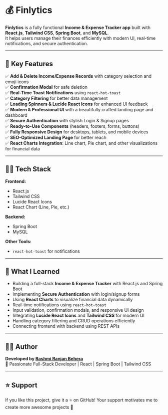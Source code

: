 # 💰 Finlytics

**Finlytics** is a fully functional **Income & Expense Tracker app** built with **React.js**, **Tailwind CSS**, **Spring Boot**, and **MySQL**.  
It helps users manage their finances efficiently with modern UI, real-time notifications, and secure authentication.

---

## 🚀 Key Features

✅ **Add & Delete Income/Expense Records** with category selection and emoji icons  
✅ **Confirmation Modal** for safe deletion  
✅ **Real-Time Toast Notifications** using `react-hot-toast`  
✅ **Category Filtering** for better data management  
✅ **Loading Spinners & Lucide React Icons** for enhanced UI feedback  
✅ **Modern & Professional UI** with a beautifully crafted landing page and dashboard  
✅ **Secure Authentication** with stylish Login & Signup pages  
✅ **Ready-to-Use Components** (headers, footers, forms, buttons)  
✅ **Fully Responsive Design** for desktops, tablets, and mobile devices  
✅ **SEO-Optimized Landing Page** for better reach  
✅ **React Charts Integration**: Line chart, Pie chart, and other visualizations for financial data  

---

## 🧑‍💻 Tech Stack

**Frontend:**  
- React.js  
- Tailwind CSS  
- Lucide React Icons  
- React Chart (Line, Pie, etc.)  

**Backend:**  
- Spring Boot  
- MySQL  

**Other Tools:**  
- `react-hot-toast` for notifications  

---

## 🧠 What I Learned

- Building a full-stack **Income & Expense Tracker** with React.js and Spring Boot  
- Implementing **Secure Authentication** with login/signup forms  
- Using **React Charts** to visualize financial data dynamically  
- Real-time notifications using `react-hot-toast`  
- Input validation, confirmation modals, and responsive UI design  
- Integrating **Lucide React Icons** and **Tailwind CSS** for modern UI  
- Handling category filtering and CRUD operations efficiently  
- Connecting frontend with backend using REST APIs  

---

## 👨‍💻 Author

**Developed by [Rashmi Ranjan Behera](https://github.com/Rashmi-2005-Ranjan)**  
💼 Passionate Full-Stack Developer | React | Spring Boot | Tailwind CSS  

---

## ⭐ Support

If you like this project, give it a ⭐ on GitHub! Your support motivates me to create more awesome projects 🚀
